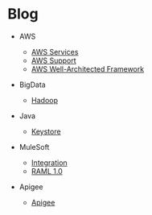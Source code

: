 # Blog

- AWS
  - [AWS Services](./micro/aws/AWSServices.md)
  - [AWS Support](./micro/aws/AWSSupport.md)
  - [AWS Well-Architected Framework](./micro/aws/AWSWellArchitectedFramework.md)
 
- BigData
  - [Hadoop](./micro/bigdata/Hadoop.md)

- Java
  - [Keystore](./micro/java/Keystore.md)

- MuleSoft
  - [Integration](./micro/mulesoft/Integration.md)
  - [RAML 1.0](./micro/mulesoft/RAML10.md)

- Apigee
  - [Apigee](./micro/apigee/Apigee.md)
